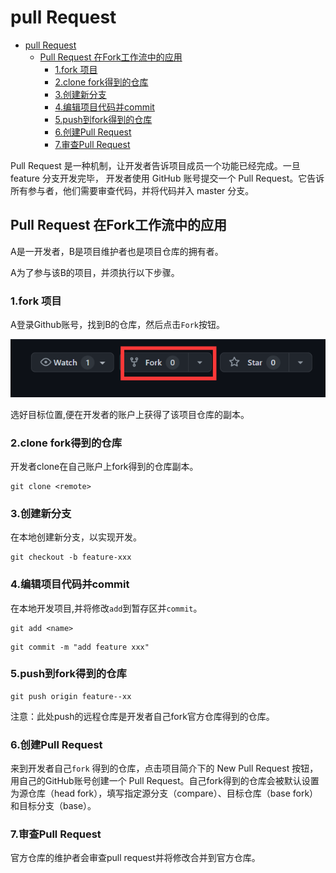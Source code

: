 <!--
 * @Author: luxun59 luxun59@126.com
 * @Date: 2022-11-27 22:03:12
 * @LastEditors: luxun59 luxun59@126.com
 * @LastEditTime: 2022-11-28 16:48:42
 * @FilePath: \undefinedc:\Users\14913\Desktop\c2000\http\pullRequest.md
 * @Description: 
 * 
 * Copyright (c) 2022 by luxun59 luxun59@126.com, All Rights Reserved. 
-->
# pull Request

- [pull Request](#pull-request)
  - [Pull Request 在Fork工作流中的应用](#pull-request-在fork工作流中的应用)
    - [1.fork 项目](#1fork-项目)
    - [2.clone fork得到的仓库](#2clone-fork得到的仓库)
    - [3.创建新分支](#3创建新分支)
    - [4.编辑项目代码并commit](#4编辑项目代码并commit)
    - [5.push到fork得到的仓库](#5push到fork得到的仓库)
    - [6.创建Pull Request](#6创建pull-request)
    - [7.审查Pull Request](#7审查pull-request)

Pull Request 是一种机制，让开发者告诉项目成员一个功能已经完成。一旦 feature 分支开发完毕，
开发者使用 GitHub 账号提交一个 Pull Request。它告诉所有参与者，他们需要审查代码，并将代码并入 master 分支。


## Pull Request 在Fork工作流中的应用

A是一开发者，B是项目维护者也是项目仓库的拥有者。

A为了参与该B的项目，并须执行以下步骤。

### 1.fork 项目

A登录Github账号，找到B的仓库，然后点击``Fork``按钮。

![fork](picture/fork.png)


选好目标位置,便在开发者的账户上获得了该项目仓库的副本。

### 2.clone fork得到的仓库
开发者clone在自己账户上fork得到的仓库副本。

```
git clone <remote>
```

### 3.创建新分支

在本地创建新分支，以实现开发。

```
git checkout -b feature-xxx
```

### 4.编辑项目代码并commit

在本地开发项目,并将修改``add``到暂存区并``commit``。

```
git add <name>
```

```
git commit -m "add feature xxx"
```


### 5.push到fork得到的仓库

```
git push origin feature--xx
```
注意：此处push的远程仓库是开发者自己fork官方仓库得到的仓库。

### 6.创建Pull Request


来到开发者自己``fork`` 得到的仓库，点击项目简介下的 New Pull Request 按钮，用自己的GitHub账号创建一个 Pull Request。自己fork得到的仓库会被默认设置为源仓库（head fork），填写指定源分支（compare）、目标仓库（base fork）和目标分支（base）。


### 7.审查Pull Request

官方仓库的维护者会审查pull request并将修改合并到官方仓库。

